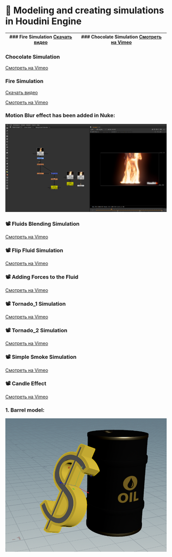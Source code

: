  # 🌟  Modeling and creating simulations in Houdini Engine

| ### Fire Simulation [Скачать видео](https://github.com/Mirabird/Houdini_projects/raw/main/ten0810.mov) | ### Chocolate Simulation [Смотреть на Vimeo](https://vimeo.com/manage/videos/1037379231) |
|:------------------------------------------------------------------------------------------------------:|:-----------------------------------------------------------------------------------------:|


 

 ### Chocolate Simulation                                                                                                  
[Смотреть на Vimeo](https://vimeo.com/manage/videos/1037379231)                                     

   ### Fire Simulation
[Скачать видео](https://github.com/Mirabird/Houdini_projects/raw/main/ten0810.mov)

[Смотреть на Vimeo](https://vimeo.com/manage/videos/1036484069)

 ### Motion Blur effect has been added in Nuke:
![7](https://github.com/Mirabird/Houdini_projects/blob/Pics/Fire.png)

   ### 📽 Fluids Blending Simulation
[Смотреть на Vimeo](https://vimeo.com/manage/videos/1036682315)

   ### 📽 Flip Fluid Simulation
[Смотреть на Vimeo](https://vimeo.com/manage/videos/1036681194)

   ### 📽 Adding Forces to the Fluid
[Смотреть на Vimeo](https://vimeo.com/manage/videos/1036718589)

   ### 📽 Tornado_1 Simulation
[Смотреть на Vimeo](https://vimeo.com/manage/videos/1035014969)

  ### 📽 Tornado_2 Simulation
[Смотреть на Vimeo](https://vimeo.com/manage/videos/1035014383)

 ### 📽 Simple Smoke Simulation
[Смотреть на Vimeo](https://vimeo.com/manage/videos/1034649055)

 ### 📽 Candle Effect
[Смотреть на Vimeo](https://vimeo.com/manage/videos/1034646587)

### 1. Barrel model:
![1](https://github.com/Mirabird/Houdini_projects/blob/Pics/Barrel.png)




